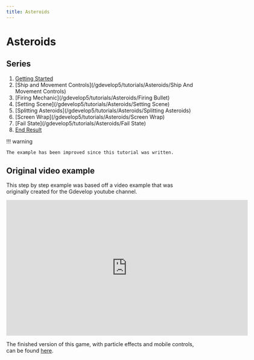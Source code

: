 ```yaml
---
title: Asteroids
---
```

# Asteroids

## Series

1. [Getting Started](/gdevelop5/tutorials/asteroids/start)
2. [Ship and Movement Controls](/gdevelop5/tutorials/Asteroids/Ship And Movement Controls)
3. [Firing Mechanic](/gdevelop5/tutorials/Asteroids/Firing Bullet)
4. [Setting Scene](/gdevelop5/tutorials/Asteroids/Setting Scene)
5. [Splitting Asteroids](/gdevelop5/tutorials/Asteroids/Splitting Asteroids)
6. [Screen Wrap](/gdevelop5/tutorials/Asteroids/Screen Wrap)
7. [Fail State](/gdevelop5/tutorials/Asteroids/Fail State)
8. [End Result](/gdevelop5/tutorials/end_result)

!!! warning

    The example has been improved since this tutorial was written.

## Original video example

This step by step example was based off a video example that was originally created for the Gdevelop youtube channel.

<iframe width="640" height="360" src="https://www.youtube.com/embed/w1SCpQ-mRCk" frameborder="0" allow="accelerometer; autoplay; encrypted-media; gyroscope; picture-in-picture" allowfullscreen></iframe>

The finished version of this game, with particle effects and mobile controls, can be found 
[here](https://editor.gdevelop.io/?project=example://space-asteroids).